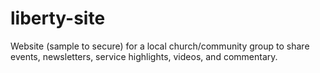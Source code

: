 # liberty-site
Website (sample to secure) for a local church/community group to share events, newsletters, service highlights, videos, and commentary.

